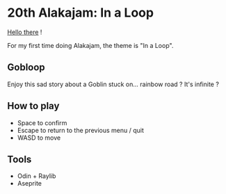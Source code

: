 # 20th Alakajam: In a Loop

[Hello there](https://www.youtube.com/watch?v=rEq1Z0bjdwc&t=8) !

For my first time doing Alakajam, the theme is "In a Loop".

## Gobloop

Enjoy this sad story about a Goblin stuck on... rainbow road ? It's infinite ?

## How to play

- Space to confirm
- Escape to return to the previous menu / quit
- WASD to move

## Tools

- Odin + Raylib
- Aseprite

